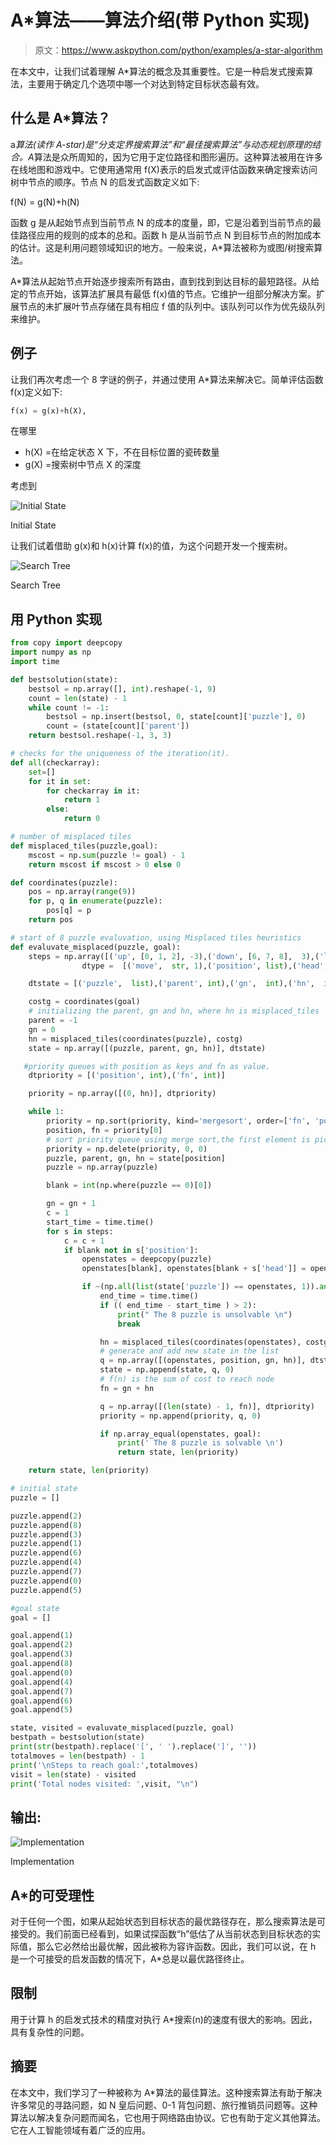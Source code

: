 # A*算法——算法介绍(带 Python 实现)

> 原文：<https://www.askpython.com/python/examples/a-star-algorithm>

在本文中，让我们试着理解 A*算法的概念及其重要性。它是一种启发式搜索算法，主要用于确定几个选项中哪一个对达到特定目标状态最有效。

## 什么是 A*算法？

a*算法(读作 A-star)是“分支定界搜索算法”和“最佳搜索算法”与动态规划原理的结合。A*算法是众所周知的，因为它用于定位路径和图形遍历。这种算法被用在许多在线地图和游戏中。它使用通常用 f(X)表示的启发式或评估函数来确定搜索访问树中节点的顺序。节点 N 的启发式函数定义如下:

f(N) = g(N)+h(N)

函数 g 是从起始节点到当前节点 N 的成本的度量，即，它是沿着到当前节点的最佳路径应用的规则的成本的总和。函数 h 是从当前节点 N 到目标节点的附加成本的估计。这是利用问题领域知识的地方。一般来说，A*算法被称为或图/树搜索算法。

A*算法从起始节点开始逐步搜索所有路由，直到找到到达目标的最短路径。从给定的节点开始，该算法扩展具有最低 f(x)值的节点。它维护一组部分解决方案。扩展节点的未扩展叶节点存储在具有相应 f 值的队列中。该队列可以作为优先级队列来维护。

## 例子

让我们再次考虑一个 8 字谜的例子，并通过使用 A*算法来解决它。简单评估函数 f(x)定义如下:

```py
f(x) = g(x)+h(X), 
```

在哪里

*   h(X) =在给定状态 X 下，不在目标位置的瓷砖数量
*   g(X) =搜索树中节点 X 的深度

考虑到

![Initial State](img/076bb5b778e943c7add99ebdbeca349d.png)

Initial State

让我们试着借助 g(x)和 h(x)计算 f(x)的值，为这个问题开发一个搜索树。

![Search Tree](img/8fb1650849991cb90214cb4b6e90b01c.png)

Search Tree

## 用 Python 实现

```py
from copy import deepcopy
import numpy as np
import time

def bestsolution(state):
    bestsol = np.array([], int).reshape(-1, 9)
    count = len(state) - 1
    while count != -1:
        bestsol = np.insert(bestsol, 0, state[count]['puzzle'], 0)
        count = (state[count]['parent'])
    return bestsol.reshape(-1, 3, 3)

# checks for the uniqueness of the iteration(it).
def all(checkarray):
    set=[]
    for it in set:
        for checkarray in it:
            return 1
        else:
            return 0

# number of misplaced tiles 
def misplaced_tiles(puzzle,goal):
    mscost = np.sum(puzzle != goal) - 1
    return mscost if mscost > 0 else 0

def coordinates(puzzle):
    pos = np.array(range(9))
    for p, q in enumerate(puzzle):
        pos[q] = p
    return pos

# start of 8 puzzle evaluvation, using Misplaced tiles heuristics
def evaluvate_misplaced(puzzle, goal):
    steps = np.array([('up', [0, 1, 2], -3),('down', [6, 7, 8],  3),('left', [0, 3, 6], -1),('right', [2, 5, 8],  1)],
                dtype =  [('move',  str, 1),('position', list),('head', int)])

    dtstate = [('puzzle',  list),('parent', int),('gn',  int),('hn',  int)]

    costg = coordinates(goal)
    # initializing the parent, gn and hn, where hn is misplaced_tiles  function call  
    parent = -1
    gn = 0
    hn = misplaced_tiles(coordinates(puzzle), costg)
    state = np.array([(puzzle, parent, gn, hn)], dtstate)

   #priority queues with position as keys and fn as value.
    dtpriority = [('position', int),('fn', int)]

    priority = np.array([(0, hn)], dtpriority)

    while 1:
        priority = np.sort(priority, kind='mergesort', order=['fn', 'position'])      
        position, fn = priority[0]       
        # sort priority queue using merge sort,the first element is picked for exploring.                                          
        priority = np.delete(priority, 0, 0)                         
        puzzle, parent, gn, hn = state[position]
        puzzle = np.array(puzzle)

        blank = int(np.where(puzzle == 0)[0])   

        gn = gn + 1                             
        c = 1
        start_time = time.time()
        for s in steps:
            c = c + 1
            if blank not in s['position']:
                openstates = deepcopy(puzzle)         
                openstates[blank], openstates[blank + s['head']] = openstates[blank + s['head']], openstates[blank]

                if ~(np.all(list(state['puzzle']) == openstates, 1)).any():          
                    end_time = time.time()
                    if (( end_time - start_time ) > 2):
                        print(" The 8 puzzle is unsolvable \n")
                        break

                    hn = misplaced_tiles(coordinates(openstates), costg) 
                    # generate and add new state in the list                    
                    q = np.array([(openstates, position, gn, hn)], dtstate)         
                    state = np.append(state, q, 0)
                    # f(n) is the sum of cost to reach node
                    fn = gn + hn                                        

                    q = np.array([(len(state) - 1, fn)], dtpriority)
                    priority = np.append(priority, q, 0)

                    if np.array_equal(openstates, goal):                      
                        print(' The 8 puzzle is solvable \n')
                        return state, len(priority)

    return state, len(priority)

# initial state 
puzzle = []

puzzle.append(2)
puzzle.append(8)
puzzle.append(3)
puzzle.append(1)
puzzle.append(6)
puzzle.append(4)
puzzle.append(7)
puzzle.append(0)
puzzle.append(5)

#goal state       
goal = []

goal.append(1)
goal.append(2)
goal.append(3)
goal.append(8)
goal.append(0)
goal.append(4)
goal.append(7)
goal.append(6)
goal.append(5) 

state, visited = evaluvate_misplaced(puzzle, goal) 
bestpath = bestsolution(state)
print(str(bestpath).replace('[', ' ').replace(']', ''))
totalmoves = len(bestpath) - 1
print('\nSteps to reach goal:',totalmoves)
visit = len(state) - visited
print('Total nodes visited: ',visit, "\n")

```

## 输出:

![Implementation](img/7b623b1900fe663ff234e81ee790a787.png)

Implementation

## A*的可受理性

对于任何一个图，如果从起始状态到目标状态的最优路径存在，那么搜索算法是可接受的。我们前面已经看到，如果试探函数“h”低估了从当前状态到目标状态的实际值，那么它必然给出最优解，因此被称为容许函数。因此，我们可以说，在 h 是一个可接受的启发函数的情况下，A*总是以最优路径终止。

## 限制

用于计算 h 的启发式技术的精度对执行 A*搜索(n)的速度有很大的影响。因此，具有复杂性的问题。

## 摘要

在本文中，我们学习了一种被称为 A*算法的最佳算法。这种搜索算法有助于解决许多常见的寻路问题，如 N 皇后问题、0-1 背包问题、旅行推销员问题等。这种算法以解决复杂问题而闻名，它也用于网络路由协议。它也有助于定义其他算法。它在人工智能领域有着广泛的应用。
